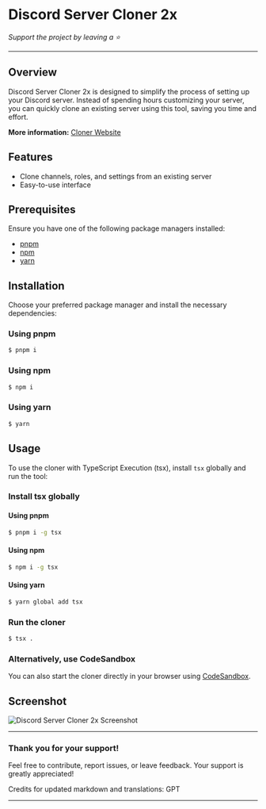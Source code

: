 # Discord Server Cloner 2x

*Support the project by leaving a :star:*

---

## Overview

Discord Server Cloner 2x is designed to simplify the process of setting up your Discord server. Instead of spending hours customizing your server, you can quickly clone an existing server using this tool, saving you time and effort.

**More information:** [Cloner Website](https://cloner-one.vercel.app/)

## Features

- Clone channels, roles, and settings from an existing server
- Easy-to-use interface
  
## Prerequisites

Ensure you have one of the following package managers installed:

- [pnpm](https://pnpm.io/)
- [npm](https://www.npmjs.com/)
- [yarn](https://yarnpkg.com/)

## Installation

Choose your preferred package manager and install the necessary dependencies:

### Using pnpm
```sh
$ pnpm i
```

### Using npm
```sh
$ npm i
```

### Using yarn
```sh
$ yarn
```

## Usage

To use the cloner with TypeScript Execution (tsx), install `tsx` globally and run the tool:

### Install tsx globally

#### Using pnpm
```sh
$ pnpm i -g tsx
```

#### Using npm
```sh
$ npm i -g tsx
```

#### Using yarn
```sh
$ yarn global add tsx
```

### Run the cloner
```sh
$ tsx .
```

### Alternatively, use CodeSandbox

You can also start the cloner directly in your browser using [CodeSandbox](https://codesandbox.io/dashboard/recent).

## Screenshot

![Discord Server Cloner 2x Screenshot](https://github.com/joaokristani/Discord-Server-Cloner-2x/assets/136858930/f387f534-88c6-4e1f-8cc1-2d9cdd28d3ca)

---

### Thank you for your support!

Feel free to contribute, report issues, or leave feedback. Your support is greatly appreciated!

Credits for updated markdown and translations: GPT

---
